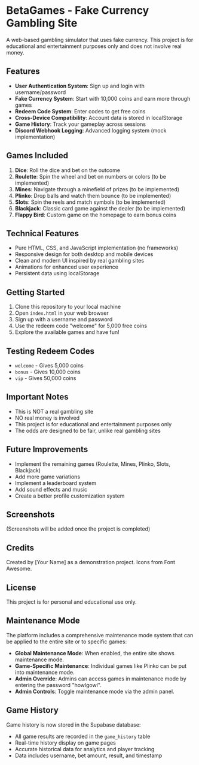 # BetaGames - Fake Currency Gambling Site

A web-based gambling simulator that uses fake currency. This project is for educational and entertainment purposes only and does not involve real money.

## Features

- **User Authentication System**: Sign up and login with username/password
- **Fake Currency System**: Start with 10,000 coins and earn more through games
- **Redeem Code System**: Enter codes to get free coins
- **Cross-Device Compatibility**: Account data is stored in localStorage
- **Game History**: Track your gameplay across sessions
- **Discord Webhook Logging**: Advanced logging system (mock implementation)

## Games Included

1. **Dice**: Roll the dice and bet on the outcome
2. **Roulette**: Spin the wheel and bet on numbers or colors (to be implemented)
3. **Mines**: Navigate through a minefield of prizes (to be implemented)
4. **Plinko**: Drop balls and watch them bounce (to be implemented)
5. **Slots**: Spin the reels and match symbols (to be implemented)
6. **Blackjack**: Classic card game against the dealer (to be implemented)
7. **Flappy Bird**: Custom game on the homepage to earn bonus coins

## Technical Features

- Pure HTML, CSS, and JavaScript implementation (no frameworks)
- Responsive design for both desktop and mobile devices
- Clean and modern UI inspired by real gambling sites
- Animations for enhanced user experience
- Persistent data using localStorage

## Getting Started

1. Clone this repository to your local machine
2. Open `index.html` in your web browser
3. Sign up with a username and password
4. Use the redeem code "welcome" for 5,000 free coins
5. Explore the available games and have fun!

## Testing Redeem Codes

- `welcome` - Gives 5,000 coins
- `bonus` - Gives 10,000 coins
- `vip` - Gives 50,000 coins

## Important Notes

- This is NOT a real gambling site
- NO real money is involved
- This project is for educational and entertainment purposes only
- The odds are designed to be fair, unlike real gambling sites

## Future Improvements

- Implement the remaining games (Roulette, Mines, Plinko, Slots, Blackjack)
- Add more game variations
- Implement a leaderboard system
- Add sound effects and music
- Create a better profile customization system

## Screenshots

(Screenshots will be added once the project is completed)

## Credits

Created by [Your Name] as a demonstration project. Icons from Font Awesome.

## License

This project is for personal and educational use only.

## Maintenance Mode

The platform includes a comprehensive maintenance mode system that can be applied to the entire site or to specific games:

- **Global Maintenance Mode**: When enabled, the entire site shows maintenance mode.
- **Game-Specific Maintenance**: Individual games like Plinko can be put into maintenance mode.
- **Admin Override**: Admins can access games in maintenance mode by entering the password "howlgowl".
- **Admin Controls**: Toggle maintenance mode via the admin panel.

## Game History

Game history is now stored in the Supabase database:

- All game results are recorded in the `game_history` table
- Real-time history display on game pages
- Accurate historical data for analytics and player tracking
- Data includes username, bet amount, result, and timestamp 